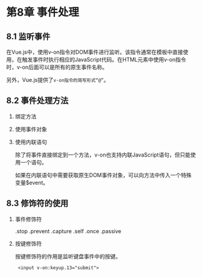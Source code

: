 # 第8章 事件处理

## 8.1 监听事件

在Vue.js中，使用v-on指令对DOM事件进行监听。该指令通常在模板中直接使用，在触发事件时执行相应的JavaScript代码。在HTML元素中使用v-on指令时，v-on后面可以是所有的原生事件名称。

另外，Vue.js提供了`v-on指令的简写形式“@”`​。

## 8.2 事件处理方法

1. 绑定方法
2. 使用事件对象
3. 使用内联语句

    除了将事件直接绑定到一个方法，v-on也支持内联JavaScript语句，但只能使用一个语句。

    如果在内联语句中需要获取原生DOM事件对象，可以向方法中传入一个特殊变量$event。

## 8.3 修饰符的使用

1. 事件修饰符

    .stop
    .prevent
    .capture
    .self
    .once
    .passive

2. 按键修饰符

    按键修饰符的作用是监听键盘事件中的按键。

    ```vue
     <input v-on:keyup.13="submit">
    ```
